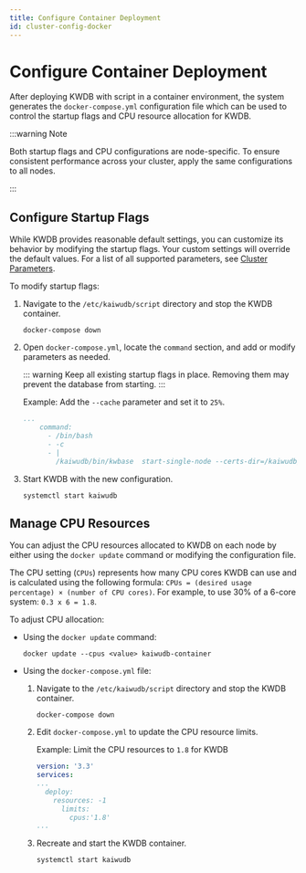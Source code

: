 ```yaml
---
title: Configure Container Deployment
id: cluster-config-docker
---
```


# Configure Container Deployment

After deploying KWDB with script in a container environment, the system generates the `docker-compose.yml` configuration file which can be used to control the startup flags and CPU resource allocation for KWDB.

:::warning Note

 Both startup flags and CPU configurations are node-specific. To ensure consistent performance across your cluster, apply the same configurations to all nodes.

:::

## Configure Startup Flags

While KWDB provides reasonable default settings, you can customize its behavior by modifying the startup flags. Your custom settings will override the default values. For a list of all supported parameters, see [Cluster Parameters](../../db-operation/cluster-settings-config.md#cluster-parameters).

To modify startup flags:

1. Navigate to the `/etc/kaiwudb/script` directory and stop the KWDB container.

    ```shell
    docker-compose down
    ```

2. Open `docker-compose.yml`, locate the `command` section, and add or modify parameters as needed.

    ::: warning
    Keep all existing startup flags in place. Removing them may prevent the database from starting.
    :::

    Example: Add the `--cache` parameter and set it to `25%`.

    ```yaml
    ...
        command: 
          - /bin/bash
          - -c
          - |
            /kaiwudb/bin/kwbase  start-single-node --certs-dir=/kaiwudb/certs --listen-addr=0.0.0.0:26257 --advertise-addr=your-host-ip:port --store=/kaiwudb/deploy/kaiwudb-container --cache=25%
    ```

3. Start KWDB with the new configuration.

    ```shell
    systemctl start kaiwudb
    ```

## Manage CPU Resources

You can adjust the CPU resources allocated to KWDB on each node by either using the `docker update` command or modifying the configuration file.

The CPU setting (`CPUs`) represents how many CPU cores KWDB can use and is calculated using the following formula: `CPUs = (desired usage percentage) × (number of CPU cores)`. For example, to use 30% of a 6-core system: `0.3 x 6 = 1.8`.

To adjust CPU allocation:

- Using the `docker update` command:

    ```shell
    docker update --cpus <value> kaiwudb-container
    ```

- Using the `docker-compose.yml` file:

    1. Navigate to the `/etc/kaiwudb/script` directory and stop the KWDB container.

        ```shell
        docker-compose down
        ```

    2. Edit `docker-compose.yml` to update the CPU resource limits.

        Example: Limit the CPU resources to `1.8` for KWDB

        ```yaml
        version: '3.3'
        services:
        ...
          deploy:
            resources: -1 
              limits:
                cpus:'1.8'     
        ...
        ```

    3. Recreate and start the KWDB container.

        ```shell
        systemctl start kaiwudb
        ```
